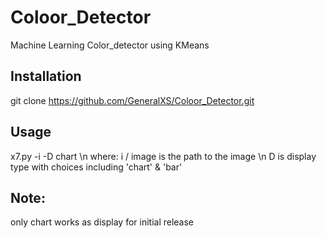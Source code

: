 # Coloor_Detector
Machine Learning Color_detector using KMeans

## Installation
git clone https://github.com/GeneralXS/Coloor_Detector.git

## Usage
x7.py -i -D chart \n
where:
i / image is the path to the image \n
D is display type with choices including 'chart' & 'bar'

## Note: 
 only chart works as display for initial release
